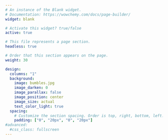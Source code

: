 ```yaml
---
# An instance of the Blank widget.
# Documentation: https://wowchemy.com/docs/page-builder/
widget: blank

# Activate this widget? true/false
active: true

# This file represents a page section.
headless: true

# Order that this section appears on the page.
weight: 30

design:
  columns: "1"
  background:
    image: bumbles.jpg
    image_darken: 0
    image_parallax: false
    image_position: center 
    image_size: actual
    text_color_light: true
  spacing:
    # Customize the section spacing. Order is top, right, bottom, left.
    padding: ["0", "20px", "0", "20px"]
#advanced:
  #css_class: fullscreen
---
```

